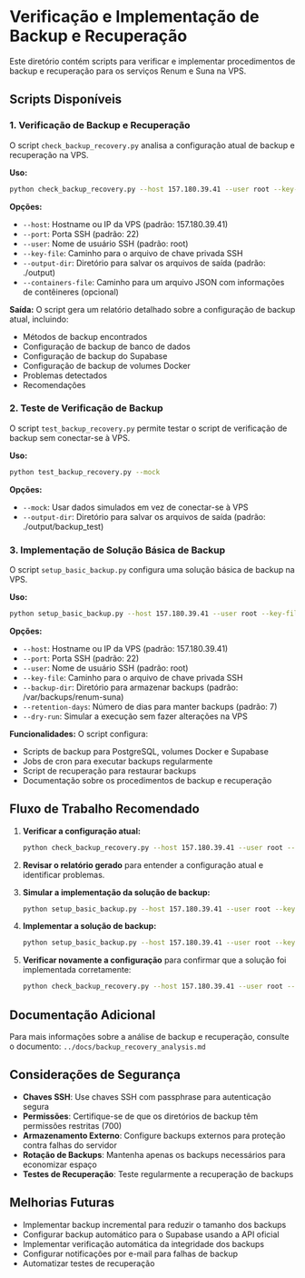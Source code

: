 # Verificação e Implementação de Backup e Recuperação

Este diretório contém scripts para verificar e implementar procedimentos de backup e recuperação para os serviços Renum e Suna na VPS.

## Scripts Disponíveis

### 1. Verificação de Backup e Recuperação

O script `check_backup_recovery.py` analisa a configuração atual de backup e recuperação na VPS.

**Uso:**
```bash
python check_backup_recovery.py --host 157.180.39.41 --user root --key-file ~/.ssh/id_rsa
```

**Opções:**
- `--host`: Hostname ou IP da VPS (padrão: 157.180.39.41)
- `--port`: Porta SSH (padrão: 22)
- `--user`: Nome de usuário SSH (padrão: root)
- `--key-file`: Caminho para o arquivo de chave privada SSH
- `--output-dir`: Diretório para salvar os arquivos de saída (padrão: ./output)
- `--containers-file`: Caminho para um arquivo JSON com informações de contêineres (opcional)

**Saída:**
O script gera um relatório detalhado sobre a configuração de backup atual, incluindo:
- Métodos de backup encontrados
- Configuração de backup de banco de dados
- Configuração de backup do Supabase
- Configuração de backup de volumes Docker
- Problemas detectados
- Recomendações

### 2. Teste de Verificação de Backup

O script `test_backup_recovery.py` permite testar o script de verificação de backup sem conectar-se à VPS.

**Uso:**
```bash
python test_backup_recovery.py --mock
```

**Opções:**
- `--mock`: Usar dados simulados em vez de conectar-se à VPS
- `--output-dir`: Diretório para salvar os arquivos de saída (padrão: ./output/backup_test)

### 3. Implementação de Solução Básica de Backup

O script `setup_basic_backup.py` configura uma solução básica de backup na VPS.

**Uso:**
```bash
python setup_basic_backup.py --host 157.180.39.41 --user root --key-file ~/.ssh/id_rsa
```

**Opções:**
- `--host`: Hostname ou IP da VPS (padrão: 157.180.39.41)
- `--port`: Porta SSH (padrão: 22)
- `--user`: Nome de usuário SSH (padrão: root)
- `--key-file`: Caminho para o arquivo de chave privada SSH
- `--backup-dir`: Diretório para armazenar backups (padrão: /var/backups/renum-suna)
- `--retention-days`: Número de dias para manter backups (padrão: 7)
- `--dry-run`: Simular a execução sem fazer alterações na VPS

**Funcionalidades:**
O script configura:
- Scripts de backup para PostgreSQL, volumes Docker e Supabase
- Jobs de cron para executar backups regularmente
- Script de recuperação para restaurar backups
- Documentação sobre os procedimentos de backup e recuperação

## Fluxo de Trabalho Recomendado

1. **Verificar a configuração atual:**
   ```bash
   python check_backup_recovery.py --host 157.180.39.41 --user root --key-file ~/.ssh/id_rsa
   ```

2. **Revisar o relatório gerado** para entender a configuração atual e identificar problemas.

3. **Simular a implementação da solução de backup:**
   ```bash
   python setup_basic_backup.py --host 157.180.39.41 --user root --key-file ~/.ssh/id_rsa --dry-run
   ```

4. **Implementar a solução de backup:**
   ```bash
   python setup_basic_backup.py --host 157.180.39.41 --user root --key-file ~/.ssh/id_rsa
   ```

5. **Verificar novamente a configuração** para confirmar que a solução foi implementada corretamente:
   ```bash
   python check_backup_recovery.py --host 157.180.39.41 --user root --key-file ~/.ssh/id_rsa
   ```

## Documentação Adicional

Para mais informações sobre a análise de backup e recuperação, consulte o documento:
`../docs/backup_recovery_analysis.md`

## Considerações de Segurança

- **Chaves SSH**: Use chaves SSH com passphrase para autenticação segura
- **Permissões**: Certifique-se de que os diretórios de backup têm permissões restritas (700)
- **Armazenamento Externo**: Configure backups externos para proteção contra falhas do servidor
- **Rotação de Backups**: Mantenha apenas os backups necessários para economizar espaço
- **Testes de Recuperação**: Teste regularmente a recuperação de backups

## Melhorias Futuras

- Implementar backup incremental para reduzir o tamanho dos backups
- Configurar backup automático para o Supabase usando a API oficial
- Implementar verificação automática da integridade dos backups
- Configurar notificações por e-mail para falhas de backup
- Automatizar testes de recuperação